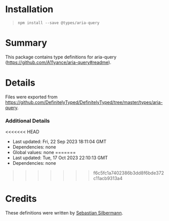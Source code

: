 # Installation
> `npm install --save @types/aria-query`

# Summary
This package contains type definitions for aria-query (https://github.com/A11yance/aria-query#readme).

# Details
Files were exported from https://github.com/DefinitelyTyped/DefinitelyTyped/tree/master/types/aria-query.

### Additional Details
<<<<<<< HEAD
 * Last updated: Fri, 22 Sep 2023 18:11:04 GMT
 * Dependencies: none
 * Global values: none
=======
 * Last updated: Tue, 17 Oct 2023 22:10:13 GMT
 * Dependencies: none
>>>>>>> f6c5fc1a7402386b3dd8f6bde372c11acb9313a4

# Credits
These definitions were written by [Sebastian Silbermann](https://github.com/eps1lon).
